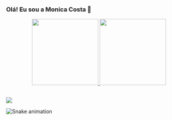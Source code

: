 ### Olá! Eu sou a Monica Costa 👋

<div align="center">
  <a href="https://github.com/monicamacedocost">
  <img height="180em" src="https://github-readme-stats.vercel.app/api?username=monicamacedocost&show_icons=true&theme=dracula&include_all_commits=true&count_private=true"/>
  <img height="180em" src="https://github-readme-stats.vercel.app/api/top-langs/?username=monicamacedocost&layout=compact&langs_count=7&theme=dracula"/>
</div>

</div>
  
  ##

  <div> 
  <a href = "mailto:monicamacedocost@gmail.com"><img src="https://img.shields.io/badge/-Gmail-%23333?style=for-the-badge&logo=gmail&logoColor=white" target="_blank"></a>

 
  ![Snake animation](https://github.com/monicamacedocost/blob/output/github-contribution-grid-snake.svg)
 
</div>
    
